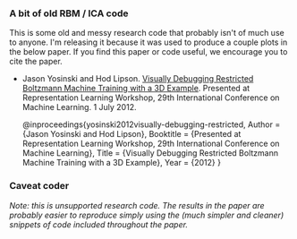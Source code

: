 ### A bit of old RBM / ICA code

This is some old and messy research code that probably isn't of much use to anyone. I'm releasing it because it was used to produce a couple plots in the below paper. If you find this paper or code useful, we encourage you to cite the paper.

 * Jason Yosinski and Hod Lipson. [Visually Debugging Restricted Boltzmann Machine Training with a 3D Example](http://yosinski.com/media/papers/Yosinski2012VisuallyDebuggingRestrictedBoltzmannMachine.pdf). Presented at Representation Learning Workshop, 29th International Conference on Machine Learning. 1 July 2012.  



    @inproceedings{yosinski2012visually-debugging-restricted,
    Author = {Jason Yosinski and Hod Lipson},
    Booktitle = {Presented at Representation Learning Workshop, 29th International Conference on Machine Learning},
    Title = {Visually Debugging Restricted Boltzmann Machine Training with a 3D Example},
    Year = {2012}
    }

### Caveat coder

*Note: this is unsupported research code. The results in the paper are probably easier to reproduce simply using the (much simpler and cleaner) snippets of code included throughout the paper.*
